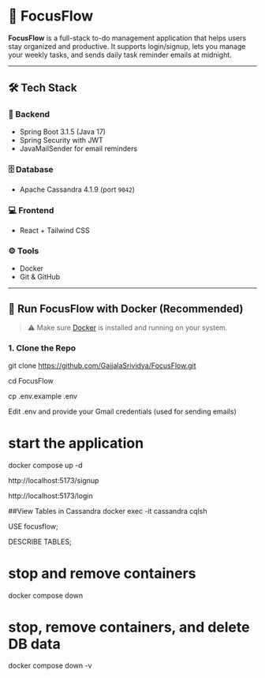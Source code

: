# 🚀 FocusFlow

**FocusFlow** is a full-stack to-do management application that helps users stay organized and productive. It supports login/signup, lets you manage your weekly tasks, and sends daily task reminder emails at midnight.

---

## 🛠️ Tech Stack

### 🔧 Backend
- Spring Boot 3.1.5 (Java 17)
- Spring Security with JWT
- JavaMailSender for email reminders

### 🗄️ Database
- Apache Cassandra 4.1.9 (port `9042`)

### 💻 Frontend
- React + Tailwind CSS

### ⚙️ Tools
- Docker
- Git & GitHub

---

## 🐳 Run FocusFlow with Docker (Recommended)

> ⚠️ Make sure [Docker](https://www.docker.com/products/docker-desktop/) is installed and running on your system.

### 1. Clone the Repo
git clone https://github.com/GajjalaSrividya/FocusFlow.git

cd FocusFlow

cp .env.example .env

Edit .env and provide your Gmail credentials (used for sending emails)
# start the application
docker compose up -d

http://localhost:5173/signup

http://localhost:5173/login

##View Tables in Cassandra
docker exec -it cassandra cqlsh

USE focusflow;

DESCRIBE TABLES;

# stop and remove containers
docker compose down

# stop, remove containers, and delete DB data
docker compose down -v

